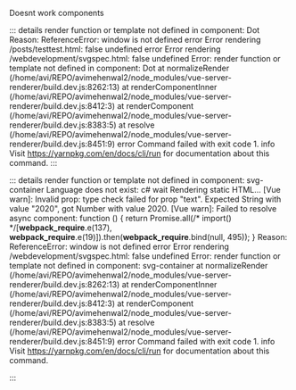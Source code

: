 Doesnt work components

::: details render function or template not defined in component: Dot
Reason: ReferenceError: window is not defined
error Error rendering /posts/testtest.html: false
undefined
error Error rendering /webdevelopment/svgspec.html: false
undefined
Error: render function or template not defined in component: Dot
    at normalizeRender (/home/avi/REPO/avimehenwal2/node_modules/vue-server-renderer/build.dev.js:8262:13)
    at renderComponentInner (/home/avi/REPO/avimehenwal2/node_modules/vue-server-renderer/build.dev.js:8412:3)
    at renderComponent (/home/avi/REPO/avimehenwal2/node_modules/vue-server-renderer/build.dev.js:8383:5)
    at resolve (/home/avi/REPO/avimehenwal2/node_modules/vue-server-renderer/build.dev.js:8451:9)
error Command failed with exit code 1.
info Visit https://yarnpkg.com/en/docs/cli/run for documentation about this command.
:::

::: details render function or template not defined in component: svg-container
Language does not exist: c#
wait Rendering static HTML...
[Vue warn]: Invalid prop: type check failed for prop "text". Expected String with value "2020", got Number with value 2020.
[Vue warn]: Failed to resolve async component: function () {
  return Promise.all(/* import() */[__webpack_require__.e(137), __webpack_require__.e(19)]).then(__webpack_require__.bind(null, 495));
}
Reason: ReferenceError: window is not defined
error Error rendering /webdevelopment/svgspec.html: false
undefined
Error: render function or template not defined in component: svg-container
    at normalizeRender (/home/avi/REPO/avimehenwal2/node_modules/vue-server-renderer/build.dev.js:8262:13)
    at renderComponentInner (/home/avi/REPO/avimehenwal2/node_modules/vue-server-renderer/build.dev.js:8412:3)
    at renderComponent (/home/avi/REPO/avimehenwal2/node_modules/vue-server-renderer/build.dev.js:8383:5)
    at resolve (/home/avi/REPO/avimehenwal2/node_modules/vue-server-renderer/build.dev.js:8451:9)
error Command failed with exit code 1.
info Visit https://yarnpkg.com/en/docs/cli/run for documentation about this command.

:::

<!-- <Dot /> -->
<!-- <svg-container></svg-container> -->